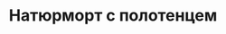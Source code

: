 ---
title: 'Натюрморт с полотенцем'
titleEnglish: 'The still life with a toewl'
dateStart: 2021
dateEnd: 2022
images: ['натюрморт_с_полотенцем.jpg']
extra: 'бумага, карандаш'
size: 'A3'
# display: false
# text: ''
---